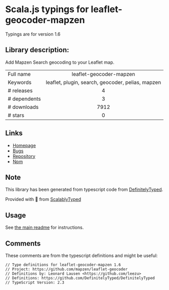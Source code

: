 
# Scala.js typings for leaflet-geocoder-mapzen

Typings are for version 1.6

## Library description:
Add Mapzen Search geocoding to your Leaflet map.

|                    |                 |
| ------------------ | :-------------: |
| Full name          | leaflet-geocoder-mapzen |
| Keywords           | leaflet, plugin, search, geocoder, pelias, mapzen |
| # releases         | 4 |
| # dependents       | 3 |
| # downloads        | 7912 |
| # stars            | 0 |

## Links
- [Homepage](https://github.com/mapzen/leaflet-geocoder)
- [Bugs](https://github.com/mapzen/leaflet-geocoder/issues)
- [Repository](https://github.com/mapzen/leaflet-geocoder)
- [Npm](https://www.npmjs.com/package/leaflet-geocoder-mapzen)
    


## Note
This library has been generated from typescript code from [DefinitelyTyped](https://definitelytyped.org).

Provided with :purple_heart: from [ScalablyTyped](https://github.com/oyvindberg/ScalablyTyped)

## Usage
See [the main readme](../../readme.md) for instructions.

## Comments

These comments are from the typescript definitions and might be useful:
```
// Type definitions for leaflet-geocoder-mapzen 1.6
// Project: https://github.com/mapzen/leaflet-geocoder
// Definitions by: Leonard Lausen <https://github.com/leezu>
// Definitions: https://github.com/DefinitelyTyped/DefinitelyTyped
// TypeScript Version: 2.3

```

